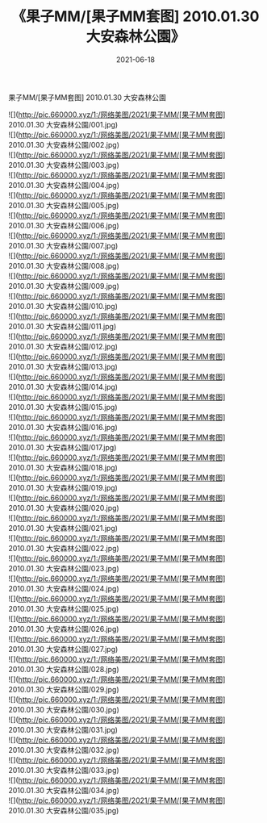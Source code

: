 ﻿---
layout: post
title:  《果子MM/[果子MM套图] 2010.01.30 大安森林公園》
date:   2021-06-18
img: http://pic.660000.xyz/1:/网络美图/2021/果子MM/[果子MM套图] 2010.01.30 大安森林公園/000.jpg
categories: [美女, 清纯, 唯美]
---

果子MM/[果子MM套图] 2010.01.30 大安森林公園

 ![](http://pic.660000.xyz/1:/网络美图/2021/果子MM/[果子MM套图] 2010.01.30 大安森林公園/001.jpg) <br>![](http://pic.660000.xyz/1:/网络美图/2021/果子MM/[果子MM套图] 2010.01.30 大安森林公園/002.jpg) <br>![](http://pic.660000.xyz/1:/网络美图/2021/果子MM/[果子MM套图] 2010.01.30 大安森林公園/003.jpg) <br>![](http://pic.660000.xyz/1:/网络美图/2021/果子MM/[果子MM套图] 2010.01.30 大安森林公園/004.jpg) <br>![](http://pic.660000.xyz/1:/网络美图/2021/果子MM/[果子MM套图] 2010.01.30 大安森林公園/005.jpg) <br>![](http://pic.660000.xyz/1:/网络美图/2021/果子MM/[果子MM套图] 2010.01.30 大安森林公園/006.jpg) <br>![](http://pic.660000.xyz/1:/网络美图/2021/果子MM/[果子MM套图] 2010.01.30 大安森林公園/007.jpg) <br>![](http://pic.660000.xyz/1:/网络美图/2021/果子MM/[果子MM套图] 2010.01.30 大安森林公園/008.jpg) <br>![](http://pic.660000.xyz/1:/网络美图/2021/果子MM/[果子MM套图] 2010.01.30 大安森林公園/009.jpg) <br>![](http://pic.660000.xyz/1:/网络美图/2021/果子MM/[果子MM套图] 2010.01.30 大安森林公園/010.jpg) <br>![](http://pic.660000.xyz/1:/网络美图/2021/果子MM/[果子MM套图] 2010.01.30 大安森林公園/011.jpg) <br>![](http://pic.660000.xyz/1:/网络美图/2021/果子MM/[果子MM套图] 2010.01.30 大安森林公園/012.jpg) <br>![](http://pic.660000.xyz/1:/网络美图/2021/果子MM/[果子MM套图] 2010.01.30 大安森林公園/013.jpg) <br>![](http://pic.660000.xyz/1:/网络美图/2021/果子MM/[果子MM套图] 2010.01.30 大安森林公園/014.jpg) <br>![](http://pic.660000.xyz/1:/网络美图/2021/果子MM/[果子MM套图] 2010.01.30 大安森林公園/015.jpg) <br>![](http://pic.660000.xyz/1:/网络美图/2021/果子MM/[果子MM套图] 2010.01.30 大安森林公園/016.jpg) <br>![](http://pic.660000.xyz/1:/网络美图/2021/果子MM/[果子MM套图] 2010.01.30 大安森林公園/017.jpg) <br>![](http://pic.660000.xyz/1:/网络美图/2021/果子MM/[果子MM套图] 2010.01.30 大安森林公園/018.jpg) <br>![](http://pic.660000.xyz/1:/网络美图/2021/果子MM/[果子MM套图] 2010.01.30 大安森林公園/019.jpg) <br>![](http://pic.660000.xyz/1:/网络美图/2021/果子MM/[果子MM套图] 2010.01.30 大安森林公園/020.jpg) <br>![](http://pic.660000.xyz/1:/网络美图/2021/果子MM/[果子MM套图] 2010.01.30 大安森林公園/021.jpg) <br>![](http://pic.660000.xyz/1:/网络美图/2021/果子MM/[果子MM套图] 2010.01.30 大安森林公園/022.jpg) <br>![](http://pic.660000.xyz/1:/网络美图/2021/果子MM/[果子MM套图] 2010.01.30 大安森林公園/023.jpg) <br>![](http://pic.660000.xyz/1:/网络美图/2021/果子MM/[果子MM套图] 2010.01.30 大安森林公園/024.jpg) <br>![](http://pic.660000.xyz/1:/网络美图/2021/果子MM/[果子MM套图] 2010.01.30 大安森林公園/025.jpg) <br>![](http://pic.660000.xyz/1:/网络美图/2021/果子MM/[果子MM套图] 2010.01.30 大安森林公園/026.jpg) <br>![](http://pic.660000.xyz/1:/网络美图/2021/果子MM/[果子MM套图] 2010.01.30 大安森林公園/027.jpg) <br>![](http://pic.660000.xyz/1:/网络美图/2021/果子MM/[果子MM套图] 2010.01.30 大安森林公園/028.jpg) <br>![](http://pic.660000.xyz/1:/网络美图/2021/果子MM/[果子MM套图] 2010.01.30 大安森林公園/029.jpg) <br>![](http://pic.660000.xyz/1:/网络美图/2021/果子MM/[果子MM套图] 2010.01.30 大安森林公園/030.jpg) <br>![](http://pic.660000.xyz/1:/网络美图/2021/果子MM/[果子MM套图] 2010.01.30 大安森林公園/031.jpg) <br>![](http://pic.660000.xyz/1:/网络美图/2021/果子MM/[果子MM套图] 2010.01.30 大安森林公園/032.jpg) <br>![](http://pic.660000.xyz/1:/网络美图/2021/果子MM/[果子MM套图] 2010.01.30 大安森林公園/033.jpg) <br>![](http://pic.660000.xyz/1:/网络美图/2021/果子MM/[果子MM套图] 2010.01.30 大安森林公園/034.jpg) <br>![](http://pic.660000.xyz/1:/网络美图/2021/果子MM/[果子MM套图] 2010.01.30 大安森林公園/035.jpg) <br>